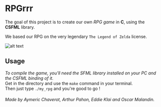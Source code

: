 # RPGrrr

The goal of this project is to create our own *RPG game* in **C**, using the **CSFML** library.

We based our RPG on the very legendary `The Legend of Zelda` license.

![alt text](https://media4.giphy.com/media/YWUpVw86AtIbe/giphy.gif?cid=ecf05e47297k75qlg9l889fesltodz5ws4zhfnhn3qi3194j&rid=giphy.gif&ct=g)

## Usage

*To compile the game, you'll need the SFML library installed on your PC and the CSFML binding of it.*<br>
Get in the directory and use the `make` command in your terminal.<br>
Then just type `./my_rpg` and you're good to go !

###### Made by *Aymeric Chaverot*, *Arthur Pahon*, *Eddie Klai* and *Oscar Malandin*.
